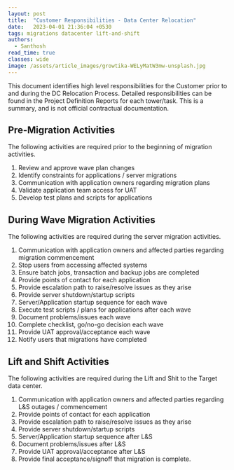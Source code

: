 ```yaml
---
layout: post
title:  "Customer Responsibilities - Data Center Relocation"
date:   2023-04-01 21:36:04 +0530
tags: migrations datacenter lift-and-shift
authors:
  - Santhosh
read_time: true
classes: wide
image: /assets/article_images/growtika-WELyMatW3mw-unsplash.jpg
---
```



This document identifies high level responsibilities for the Customer prior to and during the DC Relocation Process.  Detailed responsibilities can be found in the Project Definition Reports for each tower/task.  This is a summary, and is not official contractual documentation.


## Pre-Migration Activities

The following activities are required prior to the beginning of migration activities.
1.	Review and approve wave plan changes
2.	Identify constraints for applications / server migrations
3.	Communication with application owners regarding migration plans
4.	Validate application team access for UAT
5.	Develop test plans and scripts for applications


## During Wave Migration Activities
The following activities are required during the server migration activities.
1.	Communication with application owners and affected parties regarding migration commencement
2.	Stop users from accessing affected systems
3.	Ensure batch jobs, transaction and backup jobs are completed
4.	Provide points of contact for each application
5.	Provide escalation path to raise/resolve issues as they arise
6.	Provide server shutdown/startup scripts
7.	Server/Application startup sequence for each wave
8.	Execute test scripts / plans for applications after each wave
9.	Document problems/issues each wave
10.	Complete checklist, go/no-go decision each wave
11.	Provide UAT approval/acceptance each wave
12.	Notify users that migrations have completed


## Lift and Shift Activities
The following activities are required during the Lift and Shit to the Target data center.
1.	Communication with application owners and affected parties regarding L&S outages / commencement
2.	Provide points of contact for each application
3.	Provide escalation path to raise/resolve issues as they arise
4.	Provide server shutdown/startup scripts
5.	Server/Application startup sequence after L&S
6.	Document problems/issues after L&S
7.	Provide UAT approval/acceptance after L&S
8.	Provide final acceptance/signoff that migration is complete.
